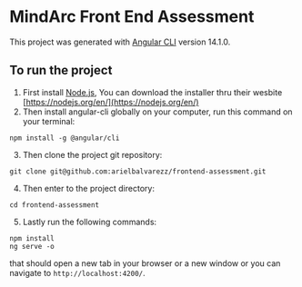 # MindArc Front End Assessment

This project was generated with [Angular CLI](https://github.com/angular/angular-cli) version 14.1.0.

## To run the project

1. First install [Node.js](https://nodejs.org/en/), You can download the installer thru their wesbite [https://nodejs.org/en/](https://nodejs.org/en/)
2. Then install angular-cli globally on your computer, run this command on your terminal:
```
npm install -g @angular/cli
```
3. Then clone the project git repository:
```
git clone git@github.com:arielbalvarezz/frontend-assessment.git
```
4. Then enter to the project directory:
```
cd frontend-assessment
```
5. Lastly run the following commands:
```
npm install
ng serve -o
```
that should open a new tab in your browser or a new window or you can navigate to `http://localhost:4200/`.
